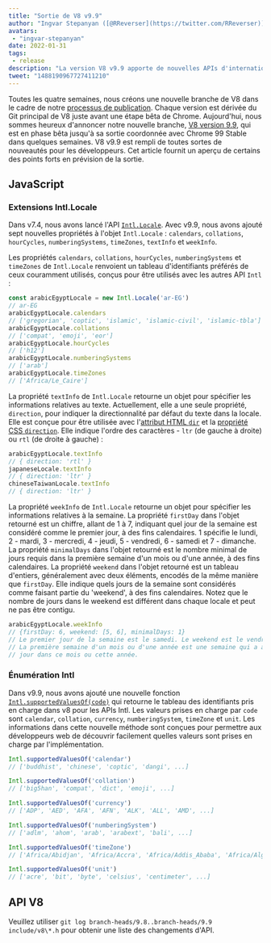 ```yaml
---
title: "Sortie de V8 v9.9"
author: "Ingvar Stepanyan ([@RReverser](https://twitter.com/RReverser)), à ses 99%"
avatars: 
 - "ingvar-stepanyan"
date: 2022-01-31
tags: 
 - release
description: "La version V8 v9.9 apporte de nouvelles APIs d'internationalisation."
tweet: "1488190967727411210"
---
```

Toutes les quatre semaines, nous créons une nouvelle branche de V8 dans le cadre de notre [processus de publication](https://v8.dev/docs/release-process). Chaque version est dérivée du Git principal de V8 juste avant une étape bêta de Chrome. Aujourd'hui, nous sommes heureux d'annoncer notre nouvelle branche, [V8 version 9.9](https://chromium.googlesource.com/v8/v8.git/+log/branch-heads/9.9), qui est en phase bêta jusqu'à sa sortie coordonnée avec Chrome 99 Stable dans quelques semaines. V8 v9.9 est rempli de toutes sortes de nouveautés pour les développeurs. Cet article fournit un aperçu de certains des points forts en prévision de la sortie.

<!--truncate-->
## JavaScript

### Extensions Intl.Locale

Dans v7.4, nous avons lancé l'API [`Intl.Locale`](https://v8.dev/blog/v8-release-74#intl.locale). Avec v9.9, nous avons ajouté sept nouvelles propriétés à l'objet `Intl.Locale` : `calendars`, `collations`, `hourCycles`, `numberingSystems`, `timeZones`, `textInfo` et `weekInfo`.

Les propriétés `calendars`, `collations`, `hourCycles`, `numberingSystems` et `timeZones` de `Intl.Locale` renvoient un tableau d'identifiants préférés de ceux couramment utilisés, conçus pour être utilisés avec les autres API `Intl` :

```js
const arabicEgyptLocale = new Intl.Locale('ar-EG')
// ar-EG
arabicEgyptLocale.calendars
// ['gregorian', 'coptic', 'islamic', 'islamic-civil', 'islamic-tbla']
arabicEgyptLocale.collations
// ['compat', 'emoji', 'eor']
arabicEgyptLocale.hourCycles
// ['h12']
arabicEgyptLocale.numberingSystems
// ['arab']
arabicEgyptLocale.timeZones
// ['Africa/Le_Caire']
```

La propriété `textInfo` de `Intl.Locale` retourne un objet pour spécifier les informations relatives au texte. Actuellement, elle a une seule propriété, `direction`, pour indiquer la directionnalité par défaut du texte dans la locale. Elle est conçue pour être utilisée avec l'[attribut HTML `dir`](https://developer.mozilla.org/en-US/docs/Web/HTML/Global_attributes/dir) et la [propriété CSS `direction`](https://developer.mozilla.org/en-US/docs/Web/CSS/direction). Elle indique l'ordre des caractères - `ltr` (de gauche à droite) ou `rtl` (de droite à gauche) :

```js
arabicEgyptLocale.textInfo
// { direction: 'rtl' }
japaneseLocale.textInfo
// { direction: 'ltr' }
chineseTaiwanLocale.textInfo
// { direction: 'ltr' }
```

La propriété `weekInfo` de `Intl.Locale` retourne un objet pour spécifier les informations relatives à la semaine. La propriété `firstDay` dans l'objet retourné est un chiffre, allant de 1 à 7, indiquant quel jour de la semaine est considéré comme le premier jour, à des fins calendaires. 1 spécifie le lundi, 2 - mardi, 3 - mercredi, 4 - jeudi, 5 - vendredi, 6 - samedi et 7 - dimanche. La propriété `minimalDays` dans l'objet retourné est le nombre minimal de jours requis dans la première semaine d'un mois ou d'une année, à des fins calendaires. La propriété `weekend` dans l'objet retourné est un tableau d'entiers, généralement avec deux éléments, encodés de la même manière que `firstDay`. Elle indique quels jours de la semaine sont considérés comme faisant partie du 'weekend', à des fins calendaires. Notez que le nombre de jours dans le weekend est différent dans chaque locale et peut ne pas être contigu.

```js
arabicEgyptLocale.weekInfo
// {firstDay: 6, weekend: [5, 6], minimalDays: 1}
// Le premier jour de la semaine est le samedi. Le weekend est le vendredi et le samedi.
// La première semaine d'un mois ou d'une année est une semaine qui a au moins 1
// jour dans ce mois ou cette année.
```

### Énumération Intl

Dans v9.9, nous avons ajouté une nouvelle fonction [`Intl.supportedValuesOf(code)`](https://developer.mozilla.org/en-US/docs/Web/JavaScript/Reference/Global_Objects/Intl/supportedValuesOf) qui retourne le tableau des identifiants pris en charge dans v8 pour les APIs Intl. Les valeurs prises en charge par `code` sont `calendar`, `collation`, `currency`, `numberingSystem`, `timeZone` et `unit`. Les informations dans cette nouvelle méthode sont conçues pour permettre aux développeurs web de découvrir facilement quelles valeurs sont prises en charge par l'implémentation.

```js
Intl.supportedValuesOf('calendar')
// ['buddhist', 'chinese', 'coptic', 'dangi', ...]

Intl.supportedValuesOf('collation')
// ['big5han', 'compat', 'dict', 'emoji', ...]

Intl.supportedValuesOf('currency')
// ['ADP', 'AED', 'AFA', 'AFN', 'ALK', 'ALL', 'AMD', ...]

Intl.supportedValuesOf('numberingSystem')
// ['adlm', 'ahom', 'arab', 'arabext', 'bali', ...]

Intl.supportedValuesOf('timeZone')
// ['Africa/Abidjan', 'Africa/Accra', 'Africa/Addis_Ababa', 'Africa/Algiers', ...]

Intl.supportedValuesOf('unit')
// ['acre', 'bit', 'byte', 'celsius', 'centimeter', ...]
```

## API V8

Veuillez utiliser `git log branch-heads/9.8..branch-heads/9.9 include/v8\*.h` pour obtenir une liste des changements d'API.
